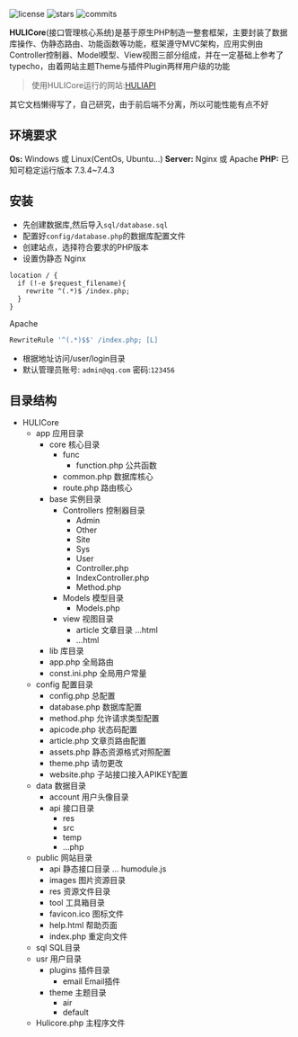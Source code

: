 ![license](https://camo.githubusercontent.com/8addc1e46efd92165de0d5fa6d5fd6a3817251a50a45544710ae4eaf486e3fe5/68747470733a2f2f696d672e736869656c64732e696f2f6769746875622f6c6963656e73652f626979756568752f6b6f746f72692d626f743f636f6c6f723d64656570677265656e)
![stars](https://img.shields.io/github/stars/biyuehu/hulicore)
![commits](https://img.shields.io/github/commit-activity/t/biyuehu/hulicore)

**HULICore**(接口管理核心系统)是基于原生PHP制造一整套框架，主要封装了数据库操作、伪静态路由、功能函数等功能，框架遵守MVC架构，应用实例由Controller控制器、Model模型、View视图三部分组成，并在一定基础上参考了typecho，由着网站主题Theme与插件Plugin两样用户级的功能

> 使用HULICore运行的网站:[HULIAPI](https://api.imlolicon.tk)

其它文档懒得写了，自己研究，由于前后端不分离，所以可能性能有点不好

## 环境要求
**Os:** Windows 或 Linux(CentOs, Ubuntu...)
**Server:** Nginx 或 Apache
**PHP:** 已知可稳定运行版本 7.3.4~7.4.3

## 安装
- 先创建数据库,然后导入`sql/database.sql`
- 配置好`config/database.php`的数据库配置文件
- 创建站点，选择符合要求的PHP版本
- 设置伪静态
Nginx
```nginx
location / {
  if (!-e $request_filename){
    rewrite ^(.*)$ /index.php;
  }
}
```
Apache
```apache
RewriteRule '^(.*)$$' /index.php; [L] 
```
- 根据地址访问/user/login目录
- 默认管理员账号: `admin@qq.com` 密码:`123456`

## 目录结构
- HULICore
    - app 应用目录
        - core 核心目录
            - func
                - function.php 公共函数
            - common.php 数据库核心
            - route.php 路由核心
        - base 实例目录
            - Controllers 控制器目录
                - Admin
                - Other
                - Site
                - Sys
                - User
                - Controller.php
                - IndexController.php
                - Method.php
            - Models 模型目录
                - Models.php
            - view 视图目录
                - article 文章目录
                  ...html
                - ...html
        - lib 库目录
        - app.php 全局路由
        - const.ini.php 全局用户常量
    - config 配置目录
        - config.php 总配置
        - database.php 数据库配置
        - method.php 允许请求类型配置
        - apicode.php 状态码配置
        - article.php 文章页路由配置
        - assets.php 静态资源格式对照配置
        - theme.php 请勿更改
        - website.php 子站接口接入APIKEY配置
    - data 数据目录
      - account 用户头像目录
      - api 接口目录
        - res
        - src
        - temp
        - ...php
    - public 网站目录
        - api 静态接口目录
          ...
          humodule.js
        - images 图片资源目录
        - res 资源文件目录
        - tool 工具箱目录
        - favicon.ico 图标文件
        - help.html 帮助页面
        - index.php 重定向文件
    - sql SQL目录
    - usr 用户目录
      - plugins 插件目录
        - email Email插件
      - theme 主题目录
        - air
        - default
    - Hulicore.php 主程序文件
